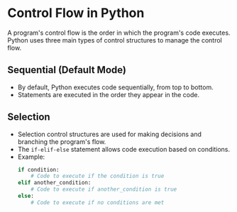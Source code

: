 # Control Flow in Python

A program's control flow is the order in which the program's code executes. Python uses three main types of control structures to manage the control flow.

## Sequential (Default Mode)
- By default, Python executes code sequentially, from top to bottom.
- Statements are executed in the order they appear in the code.

## Selection
- Selection control structures are used for making decisions and branching the program's flow.
- The `if-elif-else` statement allows code execution based on conditions.
- Example:
  ```python
  if condition:
      # Code to execute if the condition is true
  elif another_condition:
      # Code to execute if another_condition is true
  else:
      # Code to execute if no conditions are met
